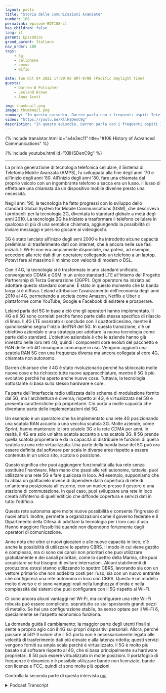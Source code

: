 ```yaml
---
layout: posts
title: "Storia delle Comunicazioni Avanzate"
number: 108
permalink: episode-EDT108-it
has_children: false
lang: it
parent: Episódios
grand_parent: Italiano
nav_order: 108
tags:
    - 5g
    - cellphone
    - comms
    - wifi6

date: Tue Oct 04 2022 17:00:00 GMT-0700 (Pacific Daylight Time)
guests:
    - Darren W Pulsipher
    - Leeland Brown
    - Anna Scott

img: thumbnail.png
image: thumbnail.png
summary: "In questo episodio, Darren parla con i frequenti ospiti Intel Leland Brown, Ingegnere Principale: Direttore Tecnico delle Comunicazioni Avanzate, e la Dott.ssa Anna Scott, Architetto Capo per il Settore Pubblico, sulla storia delle comunicazioni avanzate."
video: "https://youtu.be/XllHSDenC9g"
description: "In questo episodio, Darren parla con i frequenti ospiti Intel Leland Brown, Ingegnere Principale: Direttore Tecnico delle Comunicazioni Avanzate, e la Dott.ssa Anna Scott, Architetto Capo per il Settore Pubblico, sulla storia delle comunicazioni avanzate."
---
```


<div>
{% include transistor.html id="a4e3ec11" title="#108 History of Advanced Communications" %}

{% include youtube.html id="XllHSDenC9g" %}
</div>

---

La prima generazione di tecnologia telefonica cellulare, il Sistema di Telefonia Mobile Avanzata (AMPS), fu sviluppata alla fine degli anni '70 e all'inizio degli anni '80. All'inizio degli anni '80, fare una chiamata dal proprio veicolo con un ingombrante telefono a sacca era un lusso. Il lusso di effettuare una chiamata da un dispositivo mobile divenne presto una necessità.

Negli anni '90, la tecnologia ha fatto progressi con lo sviluppo dello standard Global System for Mobile Communications (GSM), che descriveva i protocolli per la tecnologia 2G, diventata lo standard globale a metà degli anni 2010. La tecnologia 2G ha iniziato a trasformare il telefono cellulare in qualcosa di più di una semplice chiamata, aggiungendo la possibilità di inviare messaggi e persino giocare ai videogiochi.

3G è stato lanciato all'inizio degli anni 2000 e ha introdotto alcune capacità preliminari di trasferimento dati con internet, che è ancora nelle sue fasi iniziali. Il Wi-Fi non era ampiamente disponibile, ma potevi, ad esempio, accedere alla rete dati di un operatore collegando un telefono a un laptop. Potevi fare al massimo il minimo con velocità di modem o DSL.

Con il 4G, la tecnologia si è trasformata in uno standard unificato, convergendo CDMA e GSM in un unico standard LTE all'interno del Progetto Partnership di Terza Generazione (3GPP). Ogni operatore ha iniziato ad adottare questo standard comune. È stato in questo momento che la banda larga si è diffusa. Leland attribuisce l'avanzamento dell'economia degli anni 2010 al 4G, permettendo a società come Amazon, Netflix e Uber e piattaforme come YouTube, Google e Facebook di esistere e prosperare.

Leland parla del 5G in base a ciò che gli operatori hanno implementato. Il 4G e il 5G sono correlati perché fanno parte della stessa specifica di rilascio di linea. Il 4G LTE avanzato si conclude con il quattordicesimo, mentre il quindicesimo segna l'inizio dell'NR del 5G. In questa transizione, c'è un obiettivo aziendale e una strategia per adottare la nuova tecnologia come parte dello standard. L'obiettivo aziendale è che le aziende hanno già investito nelle loro reti 4G, quindi i componenti core evoluti del pacchetto e RAN delle reti 4G rimangono comunque in uso. Vengono aggiunti una scatola RAN 5G con una frequenza diversa ma ancora collegata al core 4G, chiamata non autonomo.

Darren chiarisce che il 4G è stato rivoluzionario perché ha sbloccato molte nuove cose e ha richiesto tutte nuove apparecchiature, mentre il 5G è più evolutivo perché ha aperto anche nuove cose. Tuttavia, la tecnologia sottostante si basa sullo stesso hardware e core.

Fa parte dell'interfaccia radio utilizzata dallo schema di modulazione fornito dal 5G, ma l'architettura è diversa; rispetto al 4G, è virtualizzata nel 5G e presenta caratteristiche più proprietarie. Ciò porta a molte capacità che diventano parte delle implementazioni del 5G.

Un esempio è un operatore che ha implementato una rete 4G posizionando una scatola RAN accanto a una vecchia scatola 3G. Molte aziende, come Sprint, hanno mantenuto le loro scatole 3G e la rete CDMA per anni. In realtà, il 4G era solo un'altra scatola accanto a una scatola 3G. Il 5G prende quella scatola proprietaria e dà la capacità di distribuire le funzioni di quella scatola su una rete virtualizzata. Una parte della banda base del 5G può ora essere definita dal software per scala in diverse aree rispetto a essere contenuta in un unico sito, scatola o posizione.

Questo significa che puoi aggiungere funzionalità alla tua rete senza sostituire l'hardware. Man mano che passi alle reti autonome, tuttavia, puoi utilizzare una rete 5G e fare qualcosa in loco. Ad esempio, supponiamo che tu abbia un grattacielo invece di dipendere dalla copertura di rete di un'antenna posizionata all'esterno, con un nucleo presso il gestore o una stazione di commutazione. In quel caso, puoi sviluppare una rete in loco creata all'interno di quell'edificio che diffonde copertura e servizi dati in tutto l'edificio.

Questa rete autonoma apre molte nuove possibilità e consente l'ingresso di nuovi attori. Inoltre, permette a organizzazioni come il governo federale e il Dipartimento della Difesa di adottare la tecnologia per i loro casi d'uso. Hanno maggiore flessibilità quando non dipendono fortemente dagli operatori di comunicazione.

Anna nota che oltre ai nuovi giocatori e alle nuove capacità in loco, c'è anche la possibilità di utilizzare lo spettro CBRS. Il modo in cui viene gestito è complesso, ma ci sono dei canali non prioritari che puoi utilizzare gratuitamente e dei canali prioritari, come lo spettro della Marina, che puoi acquistare se hai bisogno di evitare interruzioni. Alcuni stabilimenti di produzione estesi stanno utilizzando lo spettro CBRS, lavorando sia con un vettore primario che non addebita costi per l'uso, sia con un nuovo entrante che configurerà una rete autonoma in loco con CBRS. Questo è un modello molto diverso e ci sono vantaggi reali nella lunghezza d'onda e nella complessità dei sistemi che puoi configurare con il 5G rispetto al Wi-Fi.

Ci sono ancora alcuni vantaggi nel Wi-Fi, ma configurare una rete Wi-Fi robusta può essere complicato, soprattutto se stai spostando grandi pezzi di metallo. Se hai una configurazione stabile, ha senso optare per il Wi-Fi 6, specialmente se l'aspetto economico funziona.

La domanda guida il cambiamento; la maggior parte degli utenti finali si sente a proprio agio con il 4G sui propri dispositivi personali. Allora, perché passare al 5G? Il valore che il 5G porta non è necessariamente legato alle velocità di trasferimento dati più elevate e alla latenza ridotta; questi servizi vengono forniti su ampia scala perché è virtualizzato. Il 5G è molto più basato sul software rispetto al 4G, che si basa principalmente su hardware proprietari. Il 5G può essere virtualizzato in molte posizioni. Il portafoglio di frequenze è dinamico e è possibile utilizzare bande non licenziate, bande con licenza e FCC, quindi ci sono molte più opzioni.

Controlla la seconda parte di questa intervista [qui](episodio-EDT109).



<details>
<summary> Podcast Transcript </summary>

<p></p>

</details>
